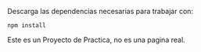 Descarga las dependencias necesarias para trabajar con:

```nodejs
npm install
```
Este es un Proyecto de Practica, no es una pagina real.

